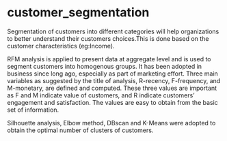# customer_segmentation

Segmentation of customers into different categories will help organizations to better understand their customers choices.This is done based on the customer characteristics (eg:Income).

RFM analysis is applied to present data at aggregate level and is used to segment customers into homogenous groups. It has been adopted in business since long ago,
especially as part of marketing effort. Three main variables as suggested by the title of analysis, R-recency, F-frequency, and M-monetary, are defined and computed. These three values are important as F and M indicate value of customers, and R indicate customers’ engagement and satisfaction. The values are easy to obtain from the basic set of information.

Silhouette analysis, Elbow method, DBscan and K-Means were adopted to obtain the optimal number of clusters of customers.
